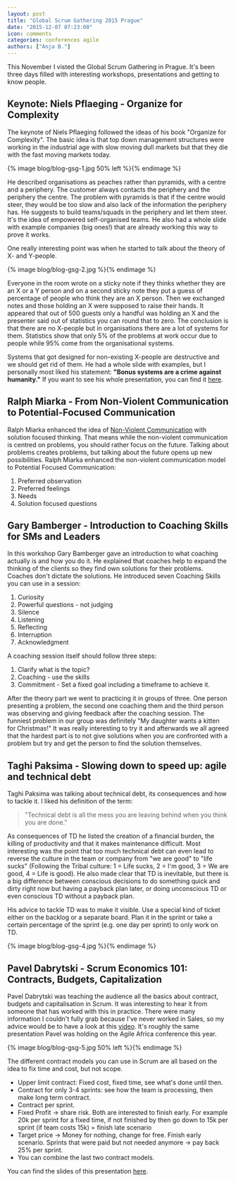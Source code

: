 ```yaml
---
layout: post
title: "Global Scrum Gathering 2015 Prague"
date: "2015-12-07 07:23:00"
icon: comments
categories: conferences agile
authors: ["Anja B."]
---
```


This November I visted the Global Scrum Gathering in Prague.
It's been three days filled with interesting workshops, presentations and getting to know people.

## Keynote: Niels Pflaeging - Organize for Complexity

The keynote of Niels Pflaeging followed the ideas of his book "Organize for Complexity".
The basic idea is that top down management structures were working in the industrial age with slow moving dull markets but that they die with the fast moving markets today.

{% image blog/blog-gsg-1.jpg 50% left %}{% endimage %}

He described organisations as peaches rather than pyramids, with a centre and a periphery.
The customer always contacts the periphery and the periphery the centre.
The problem with pyramids is that if the centre would steer, they would be too slow and also lack of the information the periphery has.
He suggests to build teams/squads in the periphery and let them steer.
It's the idea of empowered self-organised teams.
He also had a whole slide with example companies (big ones!) that are already working this way to prove it works.

One really interesting point was when he started to talk about the theory of X- and Y-people.

{% image blog/blog-gsg-2.jpg %}{% endimage %}

Everyone in the room wrote on a sticky note if they thinks whether they are an X or a Y person and on a second sticky note they put a guess of percentage of people who think they are an X person.
Then we exchanged notes and those holding an X were supposed to raise their hands.
It appeared that out of 500 guests only a handful was holding an X and the presenter said out of statistics you can round that to zero.
The conclusion is that there are no X-people but in organisations there are a lot of systems for them.
Statistics show that only 5% of the problems at work occur due to people while 95% come from the organisational systems.

Systems that got designed for non-existing X-people are destructive and we should get rid of them.
He had a whole slide with examples, but I personally most liked his statement: **"Bonus systems are a crime against humanity."**
If you want to see his whole presentation, you can find it [here](http://de.slideshare.net/npflaeging/organize-for-complexity-keynote-by-niels-pflaeging-at-scrum-gatering-prague-praguecz).

## Ralph Miarka - From Non-Violent Communication to Potential-Focused Communication

Ralph Miarka enhanced the idea of [Non-Violent Communication](https://en.wikipedia.org/wiki/Nonviolent_Communication) with solution focused thinking.
That means while the non-violent communication is centred on problems, you should rather focus on the future.
Talking about problems creates problems, but talking about the future opens up new possibilities.
Ralph Miarka enhanced the non-violent communication model to
Potential Focused Communication:

1. Preferred observation
2. Preferred feelings
3. Needs
4. Solution focused questions

## Gary Bamberger - Introduction to Coaching Skills for SMs and Leaders

In this workshop Gary Bamberger gave an introduction to what coaching actually is and how you do it.
He explained that coaches help to expand the thinking of the clients so they find own solutions for their problems.
Coaches don't dictate the solutions.
He introduced seven Coaching Skills you can use in a session:

1. Curiosity
2. Powerful questions - not judging
3. Silence
4. Listening
5. Reflecting
6. Interruption
7. Acknowledgment

A coaching session itself should follow three steps:

1. Clarify what is the topic?
2. Coaching - use the skills
3. Commitment - Set a fixed goal including a timeframe to achieve it.

After the theory part we went to practicing it in groups of three.
One person presenting a problem, the second one coaching them and the third person was observing and giving feedback after the coaching session. The funniest problem in our group was definitely "My daughter wants a kitten for Christmas!"
It was really interesting to try it and afterwards we all agreed that the hardest part is to not give solutions when you are confronted with a problem but try and get the person to find the solution themselves.

## Taghi Paksima - Slowing down to speed up: agile and technical debt

Taghi Paksima was talking about technical debt, its consequences and how to tackle it.
I liked his definition of the term:

>"Technical debt is all the mess you are leaving behind when you think you are done."

As consequences of TD he listed the creation of a financial burden, the killing of productivity and that it makes maintenance difficult.
Most interesting was the point that too much technical debt can even lead to reverse the culture in the team or company from "we are good" to "life sucks" (Following the Tribal culture: 1 = Life sucks, 2 = I'm good, 3 = We are good, 4 = Life is good).
He also made clear that TD is inevitable, but there is a big difference between conscious decisions to do something quick and dirty right now but having a payback plan later, or doing unconscious TD or even conscious TD without a payback plan.

His advice to tackle TD was to make it visible.
Use a special kind of ticket either on the backlog or a separate board.
Plan it in the sprint or take a certain percentage of the sprint (e.g. one day per sprint) to only work on TD.

{% image blog/blog-gsg-4.jpg %}{% endimage %}

## Pavel Dabrytski - Scrum Economics 101: Contracts, Budgets, Capitalization

Pavel Dabrytski was teaching the audience all the basics about contract, budgets and capitalisation in Scrum.
It was interesting to hear it from someone that has worked with this in practice.
There were many information I couldn't fully grab because I've never worked in Sales, so my advice would be to have a look at this [video](https://www.youtube.com/watch?v=cteAb9Ap7_4).
It's roughly the same presentation Pavel was holding on the Agile Africa conference this year.

{% image blog/blog-gsg-5.jpg 50% left %}{% endimage %}

The different contract models you can use in Scrum are all based on the idea to fix time and cost, but not scope.

* Upper limit contract: Fixed cost, fixed time, see what's done until then.
* Contract for only 3-4 sprints: see how the team is processing, then make long term contract.
* Contract per sprint.
* Fixed Profit -> share risk.
Both are interested to finish early.
For example 20k per sprint for a fixed time, if not finished by then go down to 15k per sprint (if team costs 15k) = finish late scenario
* Target price -> Money for nothing, change for free.
Finish early scenario.
Sprints that were paid but not needed anymore -> pay back 25% per sprint.
* You can combine the last two contract models.

You can find the slides of this presentation [here](http://de.slideshare.net/PavelDabrytski/agile-economics-budgets-contacts-capitalization).
